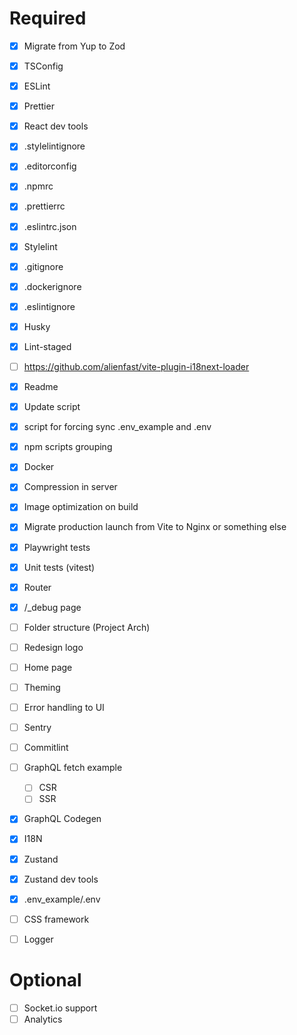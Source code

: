 # Required

- [x] Migrate from Yup to Zod
- [x] TSConfig
- [x] ESLint
- [x] Prettier
- [x] React dev tools
- [x] .stylelintignore
- [x] .editorconfig
- [x] .npmrc
- [x] .prettierrc
- [x] .eslintrc.json
- [x] Stylelint
- [x] .gitignore
- [x] .dockerignore
- [x] .eslintignore
- [x] Husky
- [x] Lint-staged
- [ ] https://github.com/alienfast/vite-plugin-i18next-loader

- [x] Readme
- [x] Update script
- [x] script for forcing sync .env_example and .env
- [x] npm scripts grouping

- [x] Docker
- [x] Compression in server
- [x] Image optimization on build
- [x] Migrate production launch from Vite to Nginx or something else
- [x] Playwright tests
- [x] Unit tests (vitest)

- [x] Router
- [x] /\_debug page
- [ ] Folder structure (Project Arch)

- [ ] Redesign logo
- [ ] Home page
- [ ] Theming
- [ ] Error handling to UI

- [ ] Sentry
- [ ] Commitlint

- [ ] GraphQL fetch example
  - [ ] CSR
  - [ ] SSR
- [x] GraphQL Codegen

- [x] I18N

- [x] Zustand
- [x] Zustand dev tools
- [x] .env_example/.env
- [ ] CSS framework
- [ ] Logger

# Optional

- [ ] Socket.io support
- [ ] Analytics

